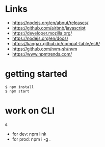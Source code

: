 # Links

- https://nodejs.org/en/about/releases/
- https://github.com/airbnb/javascript
- https://developer.mozilla.org/
- https://nodejs.org/en/docs/
- https://kangax.github.io/compat-table/es6/
- https://github.com/nvm-sh/nvm
- https://www.npmtrends.com/

# getting started

```
$ npm install
$ npm start
```

# work on CLI

s

- for dev: npm link
- for prod: npm i -g .
